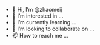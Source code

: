 - 👋 Hi, I’m @zhaomeij
- 👀 I’m interested in ...
- 🌱 I’m currently learning ...
- 💞️ I’m looking to collaborate on ...
- 📫 How to reach me ...

<!---
zhaomeij/zhaomeij is a ✨ special ✨ repository because its `README.md` (this file) appears on your GitHub profile.
You can click the Preview link to take a look at your changes.
--->
